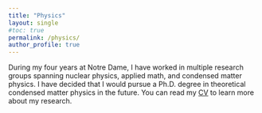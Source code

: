 ```yaml
---
title: "Physics"
layout: single
#toc: true
permalink: /physics/
author_profile: true
---
```

During my four years at Notre Dame, I have worked in multiple research groups spanning nuclear physics, applied math, and condensed matter physics. I have decided that I would pursue a Ph.D. degree in theoretical condensed matter physics in the future. You can read my [CV](/assets/LihaoYanCV.pdf) to learn more about my research.